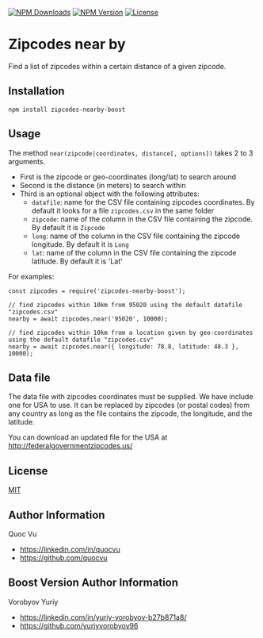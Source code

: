 [![NPM Downloads](https://img.shields.io/npm/dt/zipcodes-nearby-boost.svg?style=for-the-badge)](https://www.npmjs.com/package/zipcodes-nearby-boost)
[![NPM Version](https://img.shields.io/npm/v/zipcodes-nearby-boost.svg?style=for-the-badge)](https://www.npmjs.com/package/zipcodes-nearby-boost)
[![License](https://img.shields.io/github/license/YuriyVorobyov96/zipcodes-nearby-boost-version.svg?style=for-the-badge)](https://github.com/YuriyVorobyov96/zipcodes-nearby-boost-version/blob/master/LICENSE)

# Zipcodes near by

Find a list of zipcodes within a certain distance of a given zipcode.

## Installation

    npm install zipcodes-nearby-boost

## Usage

The method `near(zipcode|coordinates, distance[, options])` takes 2 to 3 arguments.

* First is the zipcode or geo-coordinates (long/lat) to search around
* Second is the distance (in meters) to search within
* Third is an optional object with the following attributes:
  * `datafile`: name for the CSV file containing zipcodes coordinates. By default it looks for a file `zipcodes.csv` in the same folder
  * `zipcode`: name of the column in the CSV file containing the zipcode. By default it is `Zipcode`
  * `long`: name of the column in the CSV file containing the zipcode longitude. By default it is `Long`
  * `lat`: name of the column in the CSV file containing the zipcode latitude. By default it is 'Lat'

For examples:

```
const zipcodes = require('zipcodes-nearby-boost');

// find zipcodes within 10km from 95020 using the default datafile "zipcodes.csv"
nearby = await zipcodes.near('95020', 10000);

// find zipcodes within 10km from a location given by geo-coordinates using the default datafile "zipcodes.csv"
nearby = await zipcodes.near({ longitude: 78.8, latitude: 48.3 }, 10000);

```

## Data file

The data file with zipcodes coordinates must be supplied.  We have include one
for USA to use.  It can be replaced by zipcodes (or postal codes) from any country
as long as the file contains the zipcode, the longitude, and the latitude.

You can download an updated file for the USA at <http://federalgovernmentzipcodes.us/>


## License

[MIT](https://github.com/YuriyVorobyov96/zipcodes-nearby-boost-version/blob/master/LICENSE)


## Author Information

Quoc Vu  

* https://linkedin.com/in/quocvu  
* https://github.com/quocvu

## Boost Version Author Information

Vorobyov Yuriy  

* https://linkedin.com/in/yuriy-vorobyov-b27b871a8/
* https://github.com/yuriyvorobyov96
